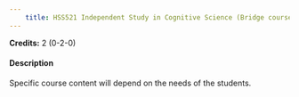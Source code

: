 ```yaml
---
    title: HSS521 Independent Study in Cognitive Science (Bridge course)
---
```

**Credits:** 2 (0-2-0)



#### Description 
Specific course content will depend on the needs of the students.